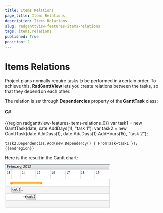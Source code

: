 ```yaml
---
title: Items Relations
page_title: Items Relations
description: Items Relations
slug: radganttview-features-items-relations
tags: items,relations
published: True
position: 2
---
```


# Items Relations



Project plans normally require tasks to be performed in a certain order.
      To achieve this, __RadGanttView__ lets you create relations between the tasks, so that they depend on each other.

The relation is set through __Dependencies__ property of the __GanttTask__ class:



#### __C#__

{{region radganttview-features-items-relations_0}}
	var task1 = new GanttTask(date, date.AddDays(1), "task 1");
	var task2 = new GanttTask(date.AddDays(1), date.AddDays(1).AddHours(15), "task 2");
	
	task2.Dependencies.Add(new Dependency() { FromTask=task1 });
	{{endregion}}



Here is the result in the Gantt chart:

![ganttview items relations](images/ganttview_items_relations.png)
